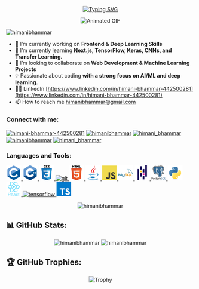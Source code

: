 
<p align="center">
<p align="center">
<p align="center">
<p align="center">
<p align="center">
<a href="https://git.io/typing-svg">
  <img src="https://readme-typing-svg.demolab.com?font=Fira+Code&weight=700&size=40&pause=1000&color=AFDBE5&center=true&vCenter=true&random=false&width=900&lines=I+am+Himani+Bhammar;Welcome+to+My+GitHub+Profile;Explore+My+Projects!" alt="Typing SVG" />
</a>
</p>

</a>
</p>

</p>

</p>

</p>
<div align="center">
  <img src="https://res.cloudinary.com/practicaldev/image/fetch/s--O0u1bNHs--/c_limit%2Cf_auto%2Cfl_progressive%2Cq_66%2Cw_880/https://miro.medium.com/max/1400/0*PXf5ge7QCN9Ga_CL.gif" alt="Animated GIF" />
</div>

<p align="left"> <img src="https://komarev.com/ghpvc/?username=himanibhammar&label=Profile%20views&color=0e75b6&style=flat" alt="himanibhammar" /> </p>



- 🔭 I’m currently working on **Frontend & Deep Learning Skills**
- 🌱 I’m currently learning **Next.js, TensorFlow, Keras, CNNs, and Transfer Learning.**
- 👯 I’m looking to collaborate on **Web Development & Machine Learning Projects**
- 💡 Passionate about coding **with a strong focus on AI/ML and deep learning.**
- 👨‍💻 LinkedIn [https://www.linkedin.com/in/himani-bhammar-442500281](https://www.linkedin.com/in/himani-bhammar-442500281)
- 📫 How to reach me [himanibhammar@gmail.com](mailto:himanibhammar@gmail.com)

<h3 align="left">Connect with me:</h3>
<p align="left">
<a href="https://linkedin.com/in/himani-bhammar-442500281" target="blank"><img align="center" src="https://raw.githubusercontent.com/rahuldkjain/github-profile-readme-generator/master/src/images/icons/Social/linked-in-alt.svg" alt="himani-bhammar-442500281" height="30" width="40" /></a>
<a href="https://kaggle.com/himanibhammar" target="blank"><img align="center" src="https://raw.githubusercontent.com/rahuldkjain/github-profile-readme-generator/master/src/images/icons/Social/kaggle.svg" alt="himanibhammar" height="30" width="40" /></a>
<a href="https://instagram.com/himani_bhammar" target="blank"><img align="center" src="https://raw.githubusercontent.com/rahuldkjain/github-profile-readme-generator/master/src/images/icons/Social/instagram.svg" alt="himani_bhammar" height="30" width="40" /></a>
<a href="https://www.hackerrank.com/himanibhammar" target="blank"><img align="center" src="https://raw.githubusercontent.com/rahuldkjain/github-profile-readme-generator/master/src/images/icons/Social/hackerrank.svg" alt="himanibhammar" height="30" width="40" /></a>
<a href="https://www.leetcode.com/himani_bhammar" target="blank"><img align="center" src="https://raw.githubusercontent.com/rahuldkjain/github-profile-readme-generator/master/src/images/icons/Social/leet-code.svg" alt="himani_bhammar" height="30" width="40" /></a>
</p>

<h3 align="left">Languages and Tools:</h3>
<p align="left"> 
<a href="https://www.cprogramming.com/" target="_blank" rel="noreferrer"> <img src="https://raw.githubusercontent.com/devicons/devicon/master/icons/c/c-original.svg" alt="c" width="40" height="40"/> </a>
<a href="https://www.w3schools.com/cpp/" target="_blank" rel="noreferrer"> <img src="https://raw.githubusercontent.com/devicons/devicon/master/icons/cplusplus/cplusplus-original.svg" alt="cplusplus" width="40" height="40"/> </a>
<a href="https://www.w3schools.com/css/" target="_blank" rel="noreferrer"> <img src="https://raw.githubusercontent.com/devicons/devicon/master/icons/css3/css3-original-wordmark.svg" alt="css3" width="40" height="40"/> </a>
<a href="https://git-scm.com/" target="_blank" rel="noreferrer"> <img src="https://www.vectorlogo.zone/logos/git-scm/git-scm-icon.svg" alt="git" width="40" height="40"/> </a>
<a href="https://www.w3.org/html/" target="_blank" rel="noreferrer"> <img src="https://raw.githubusercontent.com/devicons/devicon/master/icons/html5/html5-original-wordmark.svg" alt="html5" width="40" height="40"/> </a>
<a href="https://www.java.com" target="_blank" rel="noreferrer"> <img src="https://raw.githubusercontent.com/devicons/devicon/master/icons/java/java-original.svg" alt="java" width="40" height="40"/> </a>
<a href="https://developer.mozilla.org/en-US/docs/Web/JavaScript" target="_blank" rel="noreferrer"> <img src="https://raw.githubusercontent.com/devicons/devicon/master/icons/javascript/javascript-original.svg" alt="javascript" width="40" height="40"/> </a>
<a href="https://www.mysql.com/" target="_blank" rel="noreferrer"> <img src="https://raw.githubusercontent.com/devicons/devicon/master/icons/mysql/mysql-original-wordmark.svg" alt="mysql" width="40" height="40"/> </a>
<a href="https://pandas.pydata.org/" target="_blank" rel="noreferrer"> <img src="https://raw.githubusercontent.com/devicons/devicon/2ae2a900d2f041da66e950e4d48052658d850630/icons/pandas/pandas-original.svg" alt="pandas" width="40" height="40"/> </a>
<a href="https://www.postgresql.org" target="_blank" rel="noreferrer"> <img src="https://raw.githubusercontent.com/devicons/devicon/master/icons/postgresql/postgresql-original-wordmark.svg" alt="postgresql" width="40" height="40"/> </a>
<a href="https://www.python.org" target="_blank" rel="noreferrer"> <img src="https://raw.githubusercontent.com/devicons/devicon/master/icons/python/python-original.svg" alt="python" width="40" height="40"/> </a>
<a href="https://reactjs.org/" target="_blank" rel="noreferrer"> <img src="https://raw.githubusercontent.com/devicons/devicon/master/icons/react/react-original-wordmark.svg" alt="react" width="40" height="40"/> </a>
<a href="https://www.tensorflow.org" target="_blank" rel="noreferrer"> <img src="https://www.vectorlogo.zone/logos/tensorflow/tensorflow-icon.svg" alt="tensorflow" width="40" height="40"/> </a>
<a href="https://www.typescriptlang.org/" target="_blank" rel="noreferrer"> <img src="https://raw.githubusercontent.com/devicons/devicon/master/icons/typescript/typescript-original.svg" alt="typescript" width="40" height="40"/> </a>
</p>

<p align="center">
  <img src="https://user-images.githubusercontent.com/78317220/190580600-edd928b9-0191-4b8a-b1f5-b74fd09a5df4.gif" alt="himanibhammar" />
</p>



## 📊 GitHub Stats:
<p align="center">
  <img src="https://github-readme-stats.vercel.app/api?username=himanibhammar&show_icons=true&locale=en" alt="himanibhammar" />
  <img src="https://github-readme-streak-stats.herokuapp.com/?user=himanibhammar&" alt="himanibhammar" />
</p>


## 🏆 GitHub Trophies:
<p align="center">
  <img src="https://github-profile-trophy.vercel.app/?username=himanibhammar&theme=tokyonight&no-frame=false&no-bg=true&margin-w=4" alt="Trophy"/>
</p>

